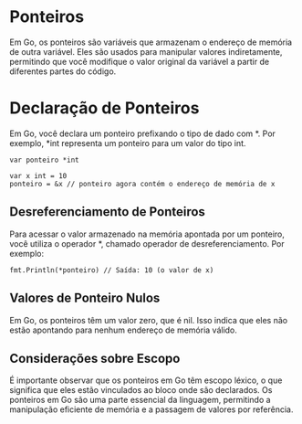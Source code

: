 # Ponteiros 

Em Go, os ponteiros são variáveis que armazenam o endereço de memória de outra variável. Eles são usados para manipular valores indiretamente, permitindo que você modifique o valor original da variável a partir de diferentes partes do código. 

# Declaração de Ponteiros

Em Go, você declara um ponteiro prefixando o tipo de dado com *. Por exemplo, *int representa um ponteiro para um valor do tipo int.

```
var ponteiro *int
```

```
var x int = 10
ponteiro = &x // ponteiro agora contém o endereço de memória de x
```

## Desreferenciamento de Ponteiros

Para acessar o valor armazenado na memória apontada por um ponteiro, você utiliza o operador *, chamado operador de desreferenciamento. Por exemplo:

```
fmt.Println(*ponteiro) // Saída: 10 (o valor de x)
```

## Valores de Ponteiro Nulos

Em Go, os ponteiros têm um valor zero, que é nil. Isso indica que eles não estão apontando para nenhum endereço de memória válido.

## Considerações sobre Escopo

É importante observar que os ponteiros em Go têm escopo léxico, o que significa que eles estão vinculados ao bloco onde são declarados. Os ponteiros em Go são uma parte essencial da linguagem, permitindo a manipulação eficiente de memória e a passagem de valores por referência.